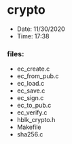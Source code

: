 # crypto

* Date: 11/30/2020
* Time: 17:38

### files:

* ec_create.c
* ec_from_pub.c
* ec_load.c
* ec_save.c
* ec_sign.c
* ec_to_pub.c
* ec_verify.c
* hblk_crypto.h
* Makefile
* sha256.c
